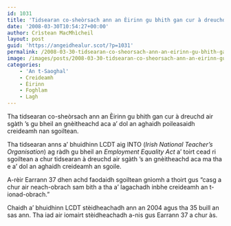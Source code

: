 ```yaml
---
id: 1031
title: 'Tidsearan co-sheòrsach ann an Èirinn gu bhith gan cur à dreuchd'
date: '2008-03-30T10:54:27+00:00'
author: Crìstean MacMhìcheil
layout: post
guid: 'https://angeidhealur.scot/?p=1031'
permalink: /2008-03-30-tidsearan-co-sheorsach-ann-an-eirinn-gu-bhith-gan-cur-a-dreuchd/
image: /images/posts/2008-03-30-tidsearan-co-sheorsach-ann-an-eirinn-gu-bhith-gan-cur-a-dreuchd.webp
categories:
    - 'An t-Saoghal'
    - Creideamh
    - Èirinn
    - Foghlam
    - Lagh
---
```


Tha tidsearan co-sheòrsach ann an Èirinn gu bhith gan cur à dreuchd air sgàth ’s gu bheil an gnèitheachd aca a’ dol an aghaidh poileasaidh creideamh nan sgoiltean.

Tha tidsearan anns a’ bhuidhinn LCDT aig INTO (*Irish National Teacher’s Organisation*) ag ràdh gu bheil an *Employment Equality Act* a’ toirt cead ri sgoiltean a chur tidsearan à dreuchd air sgàth ’s an gnèitheachd aca ma tha e a’ dol an aghaidh creideamh an sgoile.

A-rèir Earrann 37 dhen achd faodaidh sgoiltean gnìomh a thoirt gus “casg a chur air neach-obrach sam bith a tha a’ lagachadh inbhe creideamh an t-ionad-obrach.”

Chaidh a’ bhuidhinn LCDT stèidheachadh ann an 2004 agus tha 35 buill an sas ann. Tha iad air iomairt stèidheachadh a-nis gus Earrann 37 a chur às.
